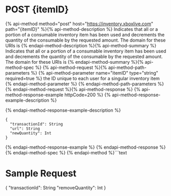# POST {itemID}

{% api-method method="post" host="https://inventory.xboxlive.com" path="{itemID}" %}{% api-method-description %}
Indicates that all or a portion of a consumable inventory item has been used and decrements the quantity of the consumable by the requested amount. The domain for these URIs is 
{% endapi-method-description %}{% api-method-summary %}
Indicates that all or a portion of a consumable inventory item has been used and decrements the quantity of the consumable by the requested amount. The domain for these URIs is 
{% endapi-method-summary %}{% api-method-spec %}
{% api-method-request %}{% api-method-path-parameters %}
{% api-method-parameter name="itemID" type="string" required=true %}
the ID unique to each user for a singular inventory item
{% endapi-method-parameter %}
{% endapi-method-path-parameters %}
{% endapi-method-request %}{% api-method-response %}
{% api-method-response-example httpCode=200 %}
{% api-method-response-example-description %}

{% endapi-method-response-example-description %}

```text
{
  "transactionId": String
  "url": String
  "newQuantity": Int
}

```
{% endapi-method-response-example %}
{% endapi-method-response %}{% endapi-method-spec %}
{% endapi-method %}```text
# Sample Request

{
  "transactionId": String
  "removeQuantity": Int
}

```